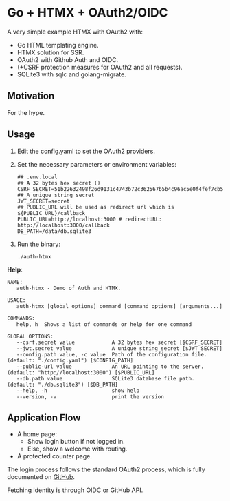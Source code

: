 # Go + HTMX + OAuth2/OIDC

A very simple example HTMX with OAuth2 with:

- Go HTML templating engine.
- HTMX solution for SSR.
- OAuth2 with Github Auth and OIDC.
- (+CSRF protection measures for OAuth2 and all requests).
- SQLite3 with sqlc and golang-migrate.

## Motivation

For the hype.

## Usage

1. Edit the config.yaml to set the OAuth2 providers.

2. Set the necessary parameters or environment variables:

   ```shell
   ## .env.local
   ## A 32 bytes hex secret ()
   CSRF_SECRET=51b22632498f26d9131c4743b72c362567b5b4c96ac5e0f4fef7cb58ecac5684
   ## A unique string secret
   JWT_SECRET=secret
   ## PUBLIC_URL will be used as redirect url which is ${PUBLIC_URL}/callback
   PUBLIC_URL=http://localhost:3000 # redirectURL: http://localhost:3000/callback
   DB_PATH=/data/db.sqlite3
   ```

3. Run the binary:

   ```shell
   ./auth-htmx
   ```

**Help**:

```
NAME:
   auth-htmx - Demo of Auth and HTMX.

USAGE:
   auth-htmx [global options] command [command options] [arguments...]

COMMANDS:
   help, h  Shows a list of commands or help for one command

GLOBAL OPTIONS:
   --csrf.secret value            A 32 bytes hex secret [$CSRF_SECRET]
   --jwt.secret value             A unique string secret [$JWT_SECRET]
   --config.path value, -c value  Path of the configuration file. (default: "./config.yaml") [$CONFIG_PATH]
   --public-url value             An URL pointing to the server. (default: "http://localhost:3000") [$PUBLIC_URL]
   --db.path value                SQLite3 database file path. (default: "./db.sqlite3") [$DB_PATH]
   --help, -h                     show help
   --version, -v                  print the version
```

## Application Flow

- A home page:
  - Show login button if not logged in.
  - Else, show a welcome with routing.
- A protected counter page.

The login process follows the standard OAuth2 process, which is fully documented on [GitHub](https://docs.github.com/en/apps/oauth-apps/building-oauth-apps/authorizing-oauth-apps).

Fetching identity is through OIDC or GitHub API.
